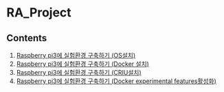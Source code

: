 # RA_Project

## Contents
1. [Raspberry pi3에 실험환경 구축하기 (OS설치)](https://github.com/Seongwon97/RA_Project/wiki/01.-Raspberry-pi3%EC%97%90-%EC%8B%A4%ED%97%98%ED%99%98%EA%B2%BD-%EA%B5%AC%EC%B6%95%ED%95%98%EA%B8%B0-(OS%EC%84%A4%EC%B9%98))
1. [Raspberry pi3에 실험환경 구축하기 (Docker 설치)](https://github.com/Seongwon97/RA_Project/wiki/02.-Raspberry-pi3%EC%97%90-%EC%8B%A4%ED%97%98%ED%99%98%EA%B2%BD-%EA%B5%AC%EC%B6%95%ED%95%98%EA%B8%B0-(Docker-%EC%84%A4%EC%B9%98))
1. [Raspberry pi3에 실험환경 구축하기 (CRIU설치)](https://github.com/Seongwon97/RA_Project/wiki/03.-Raspberry-pi3%EC%97%90-%EC%8B%A4%ED%97%98%ED%99%98%EA%B2%BD-%EA%B5%AC%EC%B6%95%ED%95%98%EA%B8%B0-(CRIU%EC%84%A4%EC%B9%98))
1. [Raspberry pi3에 실험환경 구축하기 (Docker experimental features활성화)](https://github.com/Seongwon97/RA_Project/wiki/04.-Raspberry-pi3%EC%97%90-%EC%8B%A4%ED%97%98%ED%99%98%EA%B2%BD-%EA%B5%AC%EC%B6%95%ED%95%98%EA%B8%B0-(Docker-experimental-features%ED%99%9C%EC%84%B1%ED%99%94))
